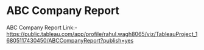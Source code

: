 # ABC Company Report
ABC Company Report Link:- https://public.tableau.com/app/profile/rahul.wagh8065/viz/TableauProject_16805117430450/ABCCompanyReport?publish=yes

